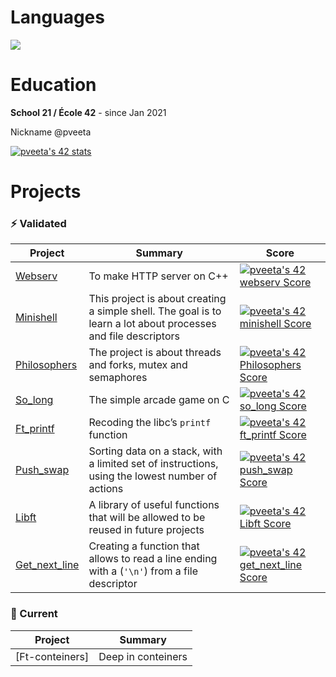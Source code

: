 # Languages
   
<p align="left"> 

<div align="left">
    
  <div align="left">
  <div style="display: flex;">
    <img src="https://github-readme-stats.vercel.app/api/top-langs/?username=serebryanaya&layout=compact&title_color=ffffff&icon_color=34abeb&text_color=daf7dc&bg_color=151515" style="vertical-align: top;" />

  </div>
</div>
    
    

# Education
**School 21 / École 42** - since Jan 2021

Nickname @pveeta

<!--
**serebryanaya/serebryanaya** is a ✨ _special_ ✨ repository because its `README.md` (this file) appears on your GitHub profile.

Here are some ideas to get you started:

- 🔭 I’m currently working on ...
- 🌱 I’m currently learning ...
- 👯 I’m looking to collaborate on ...
- 🤔 I’m looking for help with ...
- 💬 Ask me about ...
- 📫 How to reach me: ...
- 😄 Pronouns: ...
- ⚡ Fun fact: ...
-->


[![pveeta's 42 stats](https://badge42.vercel.app/api/v2/cl8x9ex0a00160gjzmj5wifcw/stats?cursusId=21&coalitionId=92)](https://github.com/JaeSeoKim/badge42)

# Projects

### ⚡ Validated



Project |Summary | Score     
---     |  -- | -------
[Webserv](https://github.com/D-lana/ft_webserv) |To make HTTP server on C++ | [![pveeta's 42 webserv Score](https://badge42.vercel.app/api/v2/cl8x9ex0a00160gjzmj5wifcw/project/2702189)](https://github.com/JaeSeoKim/badge42)
[Minishell](https://github.com/serebryanaya/minishell_main) |This project is about creating a simple shell. The goal is to learn a lot about processes and file descriptors | [![pveeta's 42 minishell Score](https://badge42.vercel.app/api/v2/cl8x9ex0a00160gjzmj5wifcw/project/2366758)](https://github.com/JaeSeoKim/badge42)
[Philosophers](https://github.com/serebryanaya/Philosofers) |The project is about threads and forks, mutex and semaphores | [![pveeta's 42 Philosophers Score](https://badge42.vercel.app/api/v2/cl8x9ex0a00160gjzmj5wifcw/project/2366757)](https://github.com/JaeSeoKim/badge42)
[So_long](https://github.com/serebryanaya/so_long) | The simple arcade game on C  | [![pveeta's 42 so_long Score](https://badge42.vercel.app/api/v2/cl8x9ex0a00160gjzmj5wifcw/project/2313903)](https://github.com/JaeSeoKim/badge42)
[Ft_printf](https://github.com/serebryanaya/Printf_School21)  | Recoding the libc’s `printf` function | [![pveeta's 42 ft_printf Score](https://badge42.vercel.app/api/v2/cl8x9ex0a00160gjzmj5wifcw/project/2185078)](https://github.com/JaeSeoKim/badge42)
[Push_swap](https://github.com/serebryanaya/Push_swap) | Sorting data on a stack, with a limited set of instructions, using the lowest  number of actions | [![pveeta's 42 push_swap Score](https://badge42.vercel.app/api/v2/cl8x9ex0a00160gjzmj5wifcw/project/2257157)](https://github.com/JaeSeoKim/badge42)
[Libft](https://github.com/serebryanaya/Libft_School21) | A library of useful functions that will be allowed to be reused in future projects | [![pveeta's 42 Libft Score](https://badge42.vercel.app/api/v2/cl8x9ex0a00160gjzmj5wifcw/project/2157258)](https://github.com/JaeSeoKim/badge42)
[Get_next_line](https://github.com/serebryanaya/Get_next_line-42) | Creating a function that allows to read a line ending with a (`'\n'`) from a file descriptor | [![pveeta's 42 get_next_line Score](https://badge42.vercel.app/api/v2/cl8x9ex0a00160gjzmj5wifcw/project/2168736)](https://github.com/JaeSeoKim/badge42)


### 🔭 Current
Project         | Summary |        
---            | --- |
[Ft-conteiners]   | Deep in conteiners |

